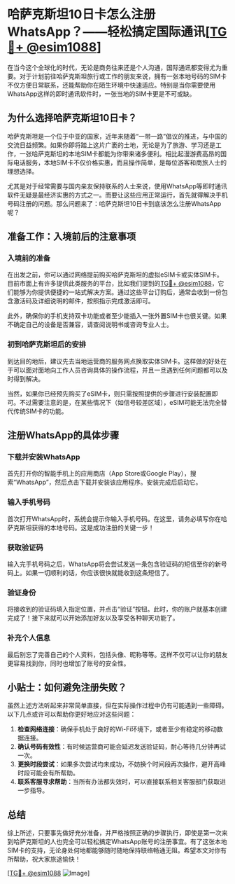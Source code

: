 # 哈萨克斯坦10日卡怎么注册WhatsApp？——轻松搞定国际通讯[[TG💪+ @esim1088](https://t.me/s/esim1088)]

在当今这个全球化的时代，无论是商务往来还是个人沟通，国际通讯都变得尤为重要。对于计划前往哈萨克斯坦旅行或工作的朋友来说，拥有一张本地号码的SIM卡不仅方便日常联系，还能帮助你在陌生环境中快速适应。特别是当你需要使用WhatsApp这样的即时通讯软件时，一张当地的SIM卡更是不可或缺。

## 为什么选择哈萨克斯坦10日卡？

哈萨克斯坦是一个位于中亚的国家，近年来随着“一带一路”倡议的推进，与中国的交流日益频繁。如果你即将踏上这片广袤的土地，无论是为了旅游、学习还是工作，一张哈萨克斯坦的本地SIM卡都能为你带来诸多便利。相比起漫游费高昂的国际电话服务，本地SIM卡不仅价格实惠，而且操作简单，是每位游客和商旅人士的理想选择。

尤其是对于经常需要与国内亲友保持联系的人士来说，使用WhatsApp等即时通讯软件无疑是最经济实惠的方式之一。而要让这些应用正常运行，首先就得解决手机号码注册的问题。那么问题来了：哈萨克斯坦10日卡到底该怎么注册WhatsApp呢？

## 准备工作：入境前后的注意事项

### 入境前的准备
在出发之前，你可以通过网络提前购买哈萨克斯坦的虚拟eSIM卡或实体SIM卡。目前市面上有许多提供此类服务的平台，比如我们提到的[TG💪+ @esim1088](https://t.me/s/esim1088)，它们能够为你提供便捷的一站式解决方案。通过这些平台订购后，通常会收到一份包含激活码及详细说明的邮件，按照指示完成激活即可。

此外，确保你的手机支持双卡功能或者至少能插入一张外置SIM卡也很关键。如果不确定自己的设备是否兼容，请查阅说明书或咨询专业人士。

### 初到哈萨克斯坦后的安排
到达目的地后，建议先去当地运营商的服务网点换取实体SIM卡。这样做的好处在于可以面对面地向工作人员咨询具体的操作流程，并且一旦遇到任何问题都可以及时得到解决。

当然，如果你已经预先购买了eSIM卡，则只需按照提供的步骤进行安装配置即可。不过需要注意的是，在某些情况下（如信号较差区域），eSIM可能无法完全替代传统SIM卡的功能。

## 注册WhatsApp的具体步骤

### 下载并安装WhatsApp
首先打开你的智能手机上的应用商店（App Store或Google Play），搜索“WhatsApp”，然后点击下载并安装该应用程序。安装完成后启动它。

### 输入手机号码
首次打开WhatsApp时，系统会提示你输入手机号码。在这里，请务必填写你在哈萨克斯坦获得的本地号码。这是成功注册的关键一步！

### 获取验证码
输入完手机号码之后，WhatsApp将会尝试发送一条包含验证码的短信至你的新号码上。如果一切顺利的话，你应该很快就能收到这条短信了。

### 验证身份
将接收到的验证码填入指定位置，并点击“验证”按钮。此时，你的账户就基本创建完成了！接下来就可以开始添加好友以及享受各种聊天功能了。

### 补充个人信息
最后别忘了完善自己的个人资料，包括头像、昵称等等。这样不仅可以让你的朋友更容易找到你，同时也增加了账号的安全性。

## 小贴士：如何避免注册失败？

虽然上述方法听起来非常简单直接，但在实际操作过程中仍有可能遇到一些障碍。以下几点或许可以帮助你更好地应对这些问题：

1. **检查网络连接**：确保手机处于良好的Wi-Fi环境下，或者至少有稳定的移动数据连接。
2. **确认号码有效性**：有时候运营商可能会延迟发送验证码，耐心等待几分钟再试一次。
3. **更换时段尝试**：如果多次尝试均未成功，不妨换个时间段再次操作，避开高峰时段可能会有所帮助。
4. **联系客服寻求帮助**：当所有办法都失效时，可以直接联系相关客服部门获取进一步指导。

## 总结

综上所述，只要事先做好充分准备，并严格按照正确的步骤执行，即使是第一次来到哈萨克斯坦的人也完全可以轻松搞定WhatsApp账号的注册事宜。有了这张本地SIM卡的支持，无论身处何地都能够随时随地保持联络畅通无阻。希望本文对你有所帮助，祝大家旅途愉快！

[[TG💪+ @esim1088](https://t.me/s/esim1088) ![Image](https://i.postimg.cc/4NQfJmqS/Snipaste-2025-05-13-00-14-12.png)]